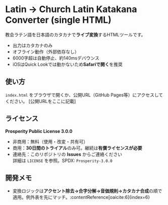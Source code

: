 # Latin → Church Latin Katakana Converter (single HTML)
教会ラテン語を日本語のカタカナで**ライブ変換**するHTMLツールです。
- 出力はカタカナのみ
- オフライン動作（外部依存なし）
- 6000字超は自動停止、約140msデバウンス
- iOSはQuick Lookでは動かないため**Safariで開く**を推奨

## 使い方
`index.html` をブラウザで開くか、公開URL（GitHub Pages等）にアクセスしてください。
[公開URLをここに記載]

## ライセンス
**Prosperity Public License 3.0.0**  
- 非商用：無料（使用・改変・共有可）  
- 商用：**30日間のトライアル**のみ可。継続は**有償ライセンスが必要**  
- 連絡先：このリポジトリの **Issues** からご連絡ください  
詳細は `LICENSE` を参照。SPDX: `Prosperity-3.0.0`

## 開発メモ
- 変換ロジックは**アクセント除去→合字分解→音価規則→カタカナ合成**の順で適用。例外表を先にマッチ。:contentReference[oaicite:6]{index=6}
